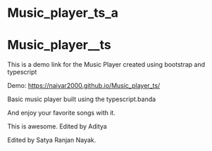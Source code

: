 
# Music_player_ts_a

# Music_player__ts

This is a demo link for the Music Player created using bootstrap and typescript

Demo:  https://naiyar2000.github.io/Music_player_ts/

Basic music player built using the typescript.banda

And enjoy your favorite songs with it.

This is awesome. 
Edited by Aditya

Edited by Satya Ranjan Nayak.
